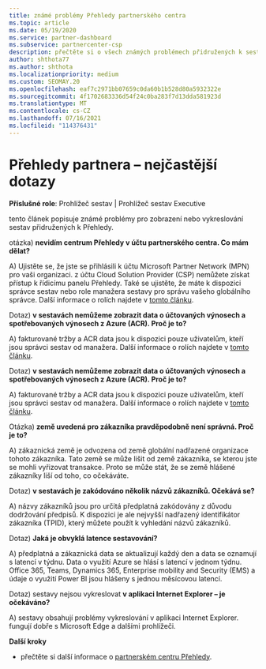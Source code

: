 ```yaml
---
title: známé problémy Přehledy partnerského centra
ms.topic: article
ms.date: 05/19/2020
ms.service: partner-dashboard
ms.subservice: partnercenter-csp
description: přečtěte si o všech známých problémech přidružených k sestavám služby Partner Center Přehledy (PCI). Informace mohou zahrnovat známé problémy s vykreslováním nebo omezení vytváření sestav.
author: shthota77
ms.author: shthota
ms.localizationpriority: medium
ms.custom: SEOMAY.20
ms.openlocfilehash: eaf7c2971bb07659c0da60b1b528d80a5932322e
ms.sourcegitcommit: 4f1702683336d54f24c0ba283f7d13dda581923d
ms.translationtype: MT
ms.contentlocale: cs-CZ
ms.lasthandoff: 07/16/2021
ms.locfileid: "114376431"
---
```

# <a name="partner-insights--frequently-asked-questions"></a>Přehledy partnera – nejčastější dotazy

**Příslušné role**: Prohlížeč sestav | Prohlížeč sestav Executive

tento článek popisuje známé problémy pro zobrazení nebo vykreslování sestav přidružených k Přehledy.

otázka) **nevidím centrum Přehledy v účtu partnerského centra. Co mám dělat?**

A) Ujistěte se, že jste se přihlásili k účtu Microsoft Partner Network (MPN) pro vaši organizaci. z účtu Cloud Solution Provider (CSP) nemůžete získat přístup k řídicímu panelu Přehledy. Také se ujistěte, že máte k dispozici správce sestav nebo role manažera sestavy pro správu vašeho globálního správce.  Další informace o rolích najdete v [tomto článku](./insights-roles.md).

Dotaz) **v sestavách nemůžeme zobrazit data o účtovaných výnosech a spotřebovaných výnosech z Azure (ACR). Proč je to?**

A) fakturované tržby a ACR data jsou k dispozici pouze uživatelům, kteří jsou správci sestav od manažera.  Další informace o rolích najdete v [tomto článku](./insights-roles.md).

Dotaz) **v sestavách nemůžeme zobrazit data o účtovaných výnosech a spotřebovaných výnosech z Azure (ACR). Proč je to?**

A) fakturované tržby a ACR data jsou k dispozici pouze uživatelům, kteří jsou správci sestav od manažera. Další informace o rolích najdete v [tomto článku](./insights-roles.md).

Otázka) **země uvedená pro zákazníka pravděpodobně není správná. Proč je to?**

A) zákaznická země je odvozena od země globální nadřazené organizace tohoto zákazníka. Tato země se může lišit od země zákazníka, se kterou jste se mohli vyřizovat transakce. Proto se může stát, že se země hlášené zákazníky liší od toho, co očekáváte.

Dotaz) **v sestavách je zakódováno několik názvů zákazníků. Očekává se?**

A) názvy zákazníků jsou pro určitá předplatná zakódovány z důvodu dodržování předpisů. K dispozici je ale nejvyšší nadřazený identifikátor zákazníka (TPID), který můžete použít k vyhledání názvů zákazníků.

Dotaz) **Jaká je obvyklá latence sestavování?**

A) předplatná a zákaznická data se aktualizují každý den a data se oznamují s latencí v týdnu. Data o využití Azure se hlásí s latencí v jednom týdnu. Office 365, Teams, Dynamics 365, Enterprise mobility and Security (EMS) a údaje o využití Power BI jsou hlášeny s jednou měsícovou latencí.

Dotaz) sestavy nejsou vykreslovat **v aplikaci Internet Explorer – je očekáváno?**

A) sestavy obsahují problémy vykreslování v aplikaci Internet Explorer. fungují dobře s Microsoft Edge a dalšími prohlížeči.

**Další kroky**

- přečtěte si další informace o [partnerském centru Přehledy](partner-center-insights.md).